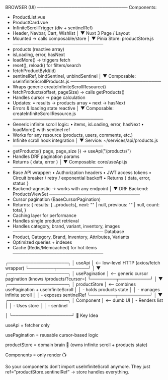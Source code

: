 BROWSER (UI)
─────────────────────────────
Components:

- ProductList.vue
- ProductCard.vue
- InfiniteScrollTrigger (div + sentinelRef)
- Header, Navbar, Cart, Wishlist
        │
        ▼
Nuxt 3 Page / Layout
- Mounted → calls composable/store
        │
        ▼
Pinia Store: productStore.js
─────────────────────────────
- products (reactive array)
- isLoading, error, hasNext
- loadMore() → triggers fetch
- reset(), reload() for filters/search
- fetchProductById(id)
- sentinelRef, bindSentinel, unbindSentinel
        │
        ▼
Composable: useInfiniteScrollProducts.js
─────────────────────────────
- Wraps generic createInfiniteScrollResource()
- fetchProducts(offset, pageSize) → calls getProducts()
- Handles cursor → page calculation
- Updates:
    • results → products array
    • next → hasNext
- Errors & loading state reactive
        │
        ▼
Composable: createInfiniteScrollResource.js
─────────────────────────────
- Generic infinite scroll logic:
    • items, isLoading, error, hasNext
    • loadMore() with sentinel ref
- Works for any resource (products, users, comments, etc.)
- Infinite scroll hook integration
        │
        ▼
Service: ~/services/api/products.js
─────────────────────────────
- getProducts({ page, page_size }) → useApi("/products/")
- Handles DRF pagination params
- Returns { data, error }
        │
        ▼
Composable: core/useApi.js
─────────────────────────────
- Base API wrapper:
    • Authorization headers
    • JWT access tokens
    • Circuit breaker / retry / exponential backoff
    • Returns { data, error, status }
- Backend-agnostic → works with any endpoint
        │
        ▼
DRF Backend: ProductsViewSet
─────────────────────────────
- Cursor pagination (BaseCursorPagination)
- Returns:
    {
        results: [...products],
        next: "<cursor-token>" | null,
        previous: "<cursor-token>" | null,
        count: total,
    }
- Caching layer for performance
- Handles single product retrieval
- Handles category, brand, variant, inventory, images
─────────────────────────────
Database
- Product, Category, Brand, Inventory, Attributes, Variants
- Optimized queries + indexes
- Cache (Redis/Memcached) for hot items
─────────────────────────────



┌───────────────────┐
│   useApi          │   <-- low-level HTTP (axios/fetch wrapper)
└────────┬──────────┘
         │
         ▼
┌───────────────────┐
│   usePagination   │   <-- generic cursor pagination (knows /products/?cursor=)
└────────┬──────────┘
         │
         ▼
┌───────────────────┐
│  productStore     │   <-- combines usePagination + useInfiniteScroll
│                   │       - holds products state
│                   │       - manages infinite scroll
│                   │       - exposes sentinelRef
└────────┬──────────┘
         │
         ▼
┌───────────────────┐
│   Component       │   <-- dumb UI
│   - Renders list  │
│   - Uses store    │
│   - sentinel <div>│
└───────────────────┘
🔹 Key Idea

useApi = fetcher only

usePagination = reusable cursor-based logic

productStore = domain brain 🧠 (owns infinite scroll + products state)

Components = only render 📺

So your components don’t import useInfiniteScroll anymore.
They just ref="productStore.sentinelRef" → store handles everything.